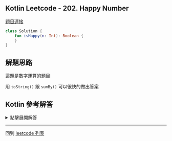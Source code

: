 ## Kotlin Leetcode - 202. Happy Number

[題目連接](https://leetcode.com/problems/happy-number/)

```kotlin
class Solution {
    fun isHappy(n: Int): Boolean {
    }  
}
```

## 解題思路

這題是數字運算的題目

用 `toString()` 跟 `sumBy()` 可以很快的做出答案

## Kotlin 參考解答

<details>
  <summary>點擊展開解答</summary>

```kotlin
class Solution {
    fun isHappy(n: Int): Boolean {
        var r = n
        while (r != 1 && r != 4) {
            r = r.toString()
                .sumBy { (it - '0') * (it - '0') }
        }
        return r == 1
    }
}
```

如果不喜歡使用 ASCII 計算

可以使用 Kotlin 內建的 `digitToInt()`

```kotlin
class Solution {
    fun isHappy(n: Int): Boolean {
        var r = n
        while (r != 1 && r != 4) {
            r = r.toString()
                .sumBy { it.digitToInt() * it.digitToInt() }
        }
        return r == 1
    }
}
```

</details>

------

回到 [leetcode 列表](index.md)
